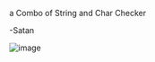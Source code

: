 a Combo of String and Char Checker

-Satan

![image](https://github.com/KaitoDeluxxe/FileChecker/assets/150624897/0586a56a-43d9-47eb-9c95-ebddd0e3e717)


